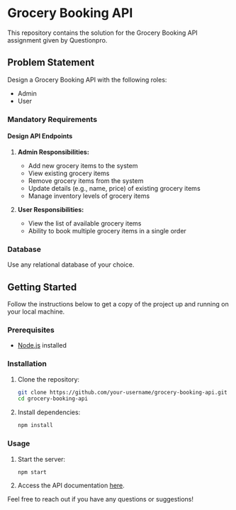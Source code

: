 # Grocery Booking API

This repository contains the solution for the Grocery Booking API assignment given by Questionpro.

## Problem Statement

Design a Grocery Booking API with the following roles:

- Admin
- User

### Mandatory Requirements

#### Design API Endpoints

1. **Admin Responsibilities:**
   - Add new grocery items to the system
   - View existing grocery items
   - Remove grocery items from the system
   - Update details (e.g., name, price) of existing grocery items
   - Manage inventory levels of grocery items

2. **User Responsibilities:**
   - View the list of available grocery items
   - Ability to book multiple grocery items in a single order

### Database

Use any relational database of your choice.

## Getting Started

Follow the instructions below to get a copy of the project up and running on your local machine.

### Prerequisites

- [Node.js](https://nodejs.org/) installed

### Installation

1. Clone the repository:

    ```bash
    git clone https://github.com/your-username/grocery-booking-api.git
    cd grocery-booking-api
    ```

2. Install dependencies:

    ```bash
    npm install
    ```

### Usage

1. Start the server:

    ```bash
    npm start
    ```

2. Access the API documentation [here](https://documenter.getpostman.com/view/32664279/2s9Yyth1gt).

Feel free to reach out if you have any questions or suggestions!
